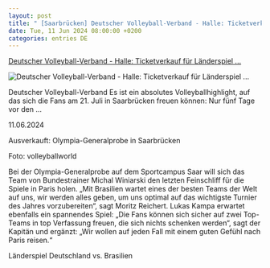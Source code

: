 ```yaml
---
layout: post
title: " [Saarbrücken] Deutscher Volleyball-Verband - Halle: Ticketverkauf für Länderspiel ..."
date: Tue, 11 Jun 2024 08:00:00 +0200
categories: entries DE
---
```

[Deutscher Volleyball-Verband - Halle: Ticketverkauf für Länderspiel ...](https://www.volleyball-verband.de/de/redaktion/2024/juni/halle--ticketverkauf-fuer-laenderspiel-in-saarbruecken-startet-mittwoch/)

![Deutscher Volleyball-Verband - Halle: Ticketverkauf für Länderspiel ...](https://www.volleyball-verband.de/images/redaktion/News/2024/Halle/Natio-Maenner/VBL-M_GER_BUL1_volleyballworld_9b5c4_f_1280x720.jpg)

Deutscher Volleyball-Verband Es ist ein absolutes Volleyballhighlight, auf das sich die Fans am 21. Juli in Saarbrücken freuen können: Nur fünf Tage vor den ...

11.06.2024

Ausverkauft: Olympia-Generalprobe in Saarbrücken

Foto: volleyballworld

Bei der Olympia-Generalprobe auf dem Sportcampus Saar will sich das Team von Bundestrainer Michal Winiarski den letzten Feinschliff für die Spiele in Paris holen. „Mit Brasilien wartet eines der besten Teams der Welt auf uns, wir werden alles geben, um uns optimal auf das wichtigste Turnier des Jahres vorzubereiten“, sagt Moritz Reichert. Lukas Kampa erwartet ebenfalls ein spannendes Spiel: „Die Fans können sich sicher auf zwei Top-Teams in top Verfassung freuen, die sich nichts schenken werden“, sagt der Kapitän und ergänzt: „Wir wollen auf jeden Fall mit einem guten Gefühl nach Paris reisen.“

Länderspiel Deutschland vs. Brasilien

